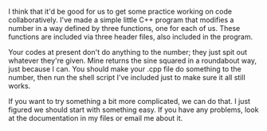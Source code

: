 I think that it'd be good for us to get some practice working on code collaboratively.  I've made a simple little C++
program that modifies a number in a way defined by three functions, one for each of us.  These functions are included
via three header files, also included in the program.

Your codes at present don't do anything to the number; they just spit out whatever they're given.  Mine returns the sine
squared in a roundabout way, just because I can.  You should make your .cpp file do something to the number, then run the
shell script I've included just to make sure it all still works.

If you want to try something a bit more complicated, we can do that.  I just figured we should start with something easy.  If
you have any problems, look at the documentation in my files or email me about it.
